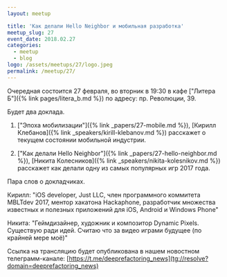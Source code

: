 ```yaml
---
layout: meetup

title: 'Как делали Hello Neighbor и мобильная разработка'
meetup_slug: 27
event_date: 2018.02.27
categories:
  - meetup
  - blog
logo: /assets/meetups/27/logo.jpeg
permalink: /meetup/27/
---
```


Очередная состоится 27 февраля, во вторник в 19:30 в кафе ["Литера Б"]({% link pages/litera_b.md %}) по адресу: пр. Революции, 39.

Будет два доклада.

1. ["Эпоха мобилизации"]({% link _papers/27-mobile.md %}), [Кирилл Клебанов]({% link _speakers/kirill-klebanov.md %}) расскажет о текущем состоянии мобильной индустрии.

2. ["Как делали Hello Neighbor"]({% link _papers/27-hello-neighbor.md %}), [Никита Колесников]({% link _speakers/nikita-kolesnikov.md %}) расскажет как делали одну из самых популярных игр 2017 года.


Пара слов о докладчиках.

Кирилл: "iOS developer, Just LLC, член программного коммитета MBLTdev 2017, ментор хакатона Hackaphone, разработчик множества известных и полезных приложений для iOS, Android и Windows Phone"

Никита: "Геймдизайнер, художник и композитор Dynamic Pixels. Существую ради идей. Считаю что за видео играми будущее (по крайней мере моё)"

Ссылка на трансляцию будет опубликована в нашем новостном телеграмм-канале: [https://t.me/deeprefactoring_news](tg://resolve?domain=deeprefactoring_news)


